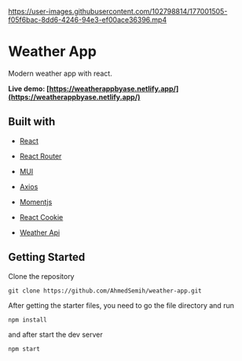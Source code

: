 https://user-images.githubusercontent.com/102798814/177001505-f05f6bac-8dd6-4246-94e3-ef00ace36396.mp4

# Weather App

Modern weather app with react.

**Live demo: [https://weatherappbyase.netlify.app/](https://weatherappbyase.netlify.app/)**

## Built with

- [React](https://reactjs.org/)

- [React Router](https://v5.reactrouter.com/)

- [MUI](https://mui.com/)

- [Axios](https://axios-http.com/docs/intro/)

- [Momentjs](https://momentjs.com/)

- [React Cookie](https://www.npmjs.com/package/react-cookie)

- [Weather Api](https://www.weatherapi.com/)

## Getting Started

Clone the repository

```
git clone https://github.com/AhmedSemih/weather-app.git
```

After getting the starter files, you need to go the file directory and run

```
npm install
```

and after start the dev server

```
npm start
```
